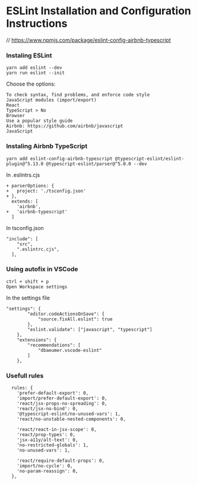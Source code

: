 # ESLint Installation and Configuration Instructions

// https://www.npmjs.com/package/eslint-config-airbnb-typescript

### Instaling ESLint

```
yarn add eslint --dev
yarn run eslint --init
```

Choose the options:

```
To check syntax, find problems, and enforce code style
JavaScript modules (import/export)
React
TypeScript > No
Browser
Use a popular style guide
Airbnb: https://github.com/airbnb/javascript
JavaScript
```

### Instaling Airbnb TypeScript

```
yarn add eslint-config-airbnb-typescript @typescript-eslint/eslint-plugin@^5.13.0 @typescript-eslint/parser@^5.0.0 --dev
```

In .eslintrs.cjs 

```
+ parserOptions: {
+   project: './tsconfig.json'
+ },
  extends: [
    'airbnb',
+   'airbnb-typescript'
  ]
```

In tsconfig.json

```
"include": [
    "src",
    ".eslintrc.cjs",
  ],
```

### Using autofix in VSCode

```
ctrl + shift + p
Open Workspace settings
```

In the settings file

```
"settings": {
		"editor.codeActionsOnSave": {
			"source.fixAll.eslint": true
		},
		"eslint.validate": ["javascript", "typescript"]
	},
	"extensions": {
		"recommendations": [
			"dbaeumer.vscode-eslint"
		]
	},

```


### Usefull rules

```
  rules: {
    'prefer-default-export': 0,
    'import/prefer-default-export': 0,
    'react/jsx-props-no-spreading': 0,
    'react/jsx-no-bind': 0,
    '@typescript-eslint/no-unused-vars': 1,
    'react/no-unstable-nested-components': 0,

    'react/react-in-jsx-scope': 0,
    'react/prop-types': 0,
    'jsx-a11y/alt-text': 0,
    'no-restricted-globals': 1,
    'no-unused-vars': 1,

    'react/require-default-props': 0,
    'import/no-cycle': 0,
    'no-param-reassign': 0,
  },
```